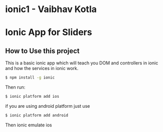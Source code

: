# ionic1 - Vaibhav Kotla

Ionic App for Sliders
=====================


## How to Use this project

This is a basic ionic app which will teach you DOM and controllers in ionic and how the services in ionic work.



```bash
$ npm install -g ionic
```

Then run: 

```bash
$ ionic platform add ios

```
if you are using android platform just use

```bash
$ ionic platform add android
```
Then ionic emulate ios

